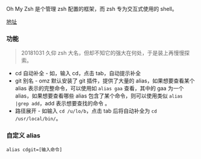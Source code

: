 Oh My Zsh 是个管理 zsh 配置的框架，而 zsh 专为交互式使用的 shell。

[地址](https://github.com/robbyrussell/oh-my-zsh/)



### 功能

> 20181031 久仰 zsh 大名，但却不知它的强大在何处，于是装上再慢慢探索。

+ cd 自动补全 - 如，输入 cd，点击 tab，自动提示补全
+ git 别名 - omz 默认安装了 git 插件，提供了大量的 alias，如果想要查看某个 alias 表示的完整命令，可以使用如 `alias gaa` 查看，其中的 gaa 为一个 alias，如果想要查看哪些 alias 包含了某个命令，则可以使用类似 `alias |grep add`，add 表示想要查找的命令 。
+ 路径展开 - 如输入 `cd /u/lo/b`，点击 tab 后将自动补全为 `cd /usr/local/bin/`。



### 自定义 alias

`alias cdgit=[输入命令]`







